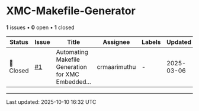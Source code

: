 # XMC-Makefile-Generator

**1** issues • **0** open • **1** closed

<table class="github-issue-table">
<thead>
<tr>
<th>Status</th>
<th>Issue</th>
<th>Title</th>
<th>Assignee</th>
<th>Labels</th>
<th>Updated</th>
</tr>
</thead>
<tbody>
<tr><td>🔴 Closed</td><td><a href='./issue-1-Automating-Makefile-Generation-for-XMC-Embedded-C-.md'>#1</a></td><td>Automating Makefile Generation for XMC Embedded...</td><td>crmaarimuthu</td><td>-</td><td>2025-03-06</td></tr>
</tbody>
</table>

---

Last updated: 2025-10-10 16:32 UTC